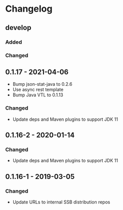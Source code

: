 # Changelog 

## develop

### Added

### Changed

## 0.1.17 - 2021-04-06

* Bump json-stat-java to 0.2.6
* Use async rest template
* Bump Java VTL to 0.1.13

### Changed

* Update deps and Maven plugins to support JDK 11

## 0.1.16-2 - 2020-01-14

### Changed

* Update deps and Maven plugins to support JDK 11

## 0.1.16-1 - 2019-03-05

### Changed

* Update URLs to internal SSB distribution repos